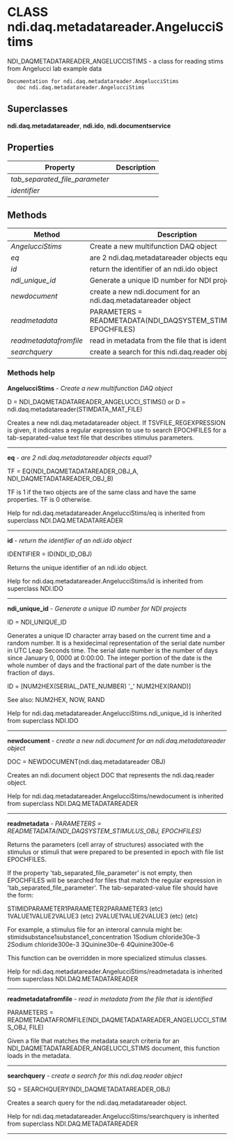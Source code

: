 # CLASS ndi.daq.metadatareader.AngelucciStims

  NDI_DAQMETADATAREADER_ANGELUCCISTIMS - a class for reading stims from Angelucci lab example data

    Documentation for ndi.daq.metadatareader.AngelucciStims
       doc ndi.daq.metadatareader.AngelucciStims

## Superclasses
**ndi.daq.metadatareader**, **ndi.ido**, **ndi.documentservice**

## Properties

| Property | Description |
| --- | --- |
| *tab_separated_file_parameter* |  |
| *identifier* |  |


## Methods 

| Method | Description |
| --- | --- |
| *AngelucciStims* | Create a new multifunction DAQ object |
| *eq* | are 2 ndi.daq.metadatareader objects equal? |
| *id* | return the identifier of an ndi.ido object |
| *ndi_unique_id* | Generate a unique ID number for NDI projects |
| *newdocument* | create a new ndi.document for an ndi.daq.metadatareader object |
| *readmetadata* | PARAMETERS = READMETADATA(NDI_DAQSYSTEM_STIMULUS_OBJ, EPOCHFILES) |
| *readmetadatafromfile* | read in metadata from the file that is identified |
| *searchquery* | create a search for this ndi.daq.reader object |


### Methods help 

**AngelucciStims** - *Create a new multifunction DAQ object*

D = NDI_DAQMETADATAREADER_ANGELUCCI_STIMS()
   or
   D = ndi.daq.metadatareader(STIMDATA_MAT_FILE)
 
   Creates a new ndi.daq.metadatareader object. If TSVFILE_REGEXPRESSION
   is given, it indicates a regular expression to use to search EPOCHFILES
   for a tab-separated-value text file that describes stimulus parameters.


---

**eq** - *are 2 ndi.daq.metadatareader objects equal?*

TF = EQ(NDI_DAQMETADATAREADER_OBJ_A, NDI_DAQMETADATAREADER_OBJ_B)
 
  TF is 1 if the two objects are of the same class and have the same properties.
  TF is 0 otherwise.

Help for ndi.daq.metadatareader.AngelucciStims/eq is inherited from superclass NDI.DAQ.METADATAREADER


---

**id** - *return the identifier of an ndi.ido object*

IDENTIFIER = ID(NDI_ID_OBJ)
 
  Returns the unique identifier of an ndi.ido object.

Help for ndi.daq.metadatareader.AngelucciStims/id is inherited from superclass NDI.IDO


---

**ndi_unique_id** - *Generate a unique ID number for NDI projects*

ID = NDI_UNIQUE_ID
 
  Generates a unique ID character array based on the current time and a random
  number. It is a hexidecimal representation of the serial date number in
  UTC Leap Seconds time. The serial date number is the number of days since January 0, 0000 at 0:00:00.
  The integer portion of the date is the whole number of days and the fractional part of the date number
  is the fraction of days.
 
  ID = [NUM2HEX(SERIAL_DATE_NUMBER) '_' NUM2HEX(RAND)]
 
  See also: NUM2HEX, NOW, RAND

Help for ndi.daq.metadatareader.AngelucciStims.ndi_unique_id is inherited from superclass NDI.IDO


---

**newdocument** - *create a new ndi.document for an ndi.daq.metadatareader object*

DOC = NEWDOCUMENT(ndi.daq.metadatareader OBJ)
 
  Creates an ndi.document object DOC that represents the
     ndi.daq.reader object.

Help for ndi.daq.metadatareader.AngelucciStims/newdocument is inherited from superclass NDI.DAQ.METADATAREADER


---

**readmetadata** - *PARAMETERS = READMETADATA(NDI_DAQSYSTEM_STIMULUS_OBJ, EPOCHFILES)*

Returns the parameters (cell array of structures) associated with the
  stimulus or stimuli that were prepared to be presented in epoch with file list EPOCHFILES.
 
  If the property 'tab_separated_file_parameter' is not empty, then EPOCHFILES will be searched for
  files that match the regular expression in 'tab_separated_file_parameter'. The tab-separated-value
  file should have the form:
 
  STIMID<tab>PARAMETER1<tab>PARAMETER2<tab>PARAMETER3 (etc) <newline>
  1<tab>VALUE1<tab>VALUE2<tab>VALUE3 (etc) <newline>
  2<tab>VALUE1<tab>VALUE2<tab>VALUE3 (etc) <newline>
   (etc)
 
  For example, a stimulus file for an interoral cannula might be:
  stimid<tab>substance1<tab>substance1_concentration<newline>
  1<tab>Sodium chloride<tab>30e-3<newline>
  2<tab>Sodium chloride<tab>300e-3<newline>
  3<tab>Quinine<tab>30e-6<newline>
  4<tab>Quinine<tab>300e-6<newline>
 
  This function can be overridden in more specialized stimulus classes.

Help for ndi.daq.metadatareader.AngelucciStims/readmetadata is inherited from superclass NDI.DAQ.METADATAREADER


---

**readmetadatafromfile** - *read in metadata from the file that is identified*

PARAMETERS = READMETADATAFROMFILE(NDI_DAQMETADATAREADER_ANGELUCCI_STIMS_OBJ, FILE)
 
  Given a file that matches the metadata search criteria for an NDI_DAQMETADATAREADER_ANGELUCCI_STIMS
  document, this function loads in the metadata.


---

**searchquery** - *create a search for this ndi.daq.reader object*

SQ = SEARCHQUERY(NDI_DAQMETADATAREADER_OBJ)
 
  Creates a search query for the ndi.daq.metadatareader object.

Help for ndi.daq.metadatareader.AngelucciStims/searchquery is inherited from superclass NDI.DAQ.METADATAREADER


---


